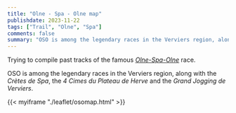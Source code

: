 ```yaml
---
title: "Olne - Spa - Olne map"
publishdate: 2023-11-22
tags: ["Trail", "Olne", "Spa"]
comments: false
summary: "OSO is among the legendary races in the Verviers region, along with the _Crètes de Spa_, the _4 Cimes du Plateau de Herve_ and the _Grand Jogging de Verviers_. In this post I tried to compile the previous tracks of the race."
---
```


Trying to compile past tracks of the famous [_Olne-Spa-Olne_](https://www.courirpourleplaisir.be/%C3%A9v%C3%A8nement/olne-spa-olne/) race.

OSO is among the legendary races in the Verviers region, along with the _Crètes de Spa_, the _4 Cimes du Plateau de Herve_ and the _Grand Jogging de Verviers_. 

{{< myiframe "./leaflet/osomap.html" >}}
